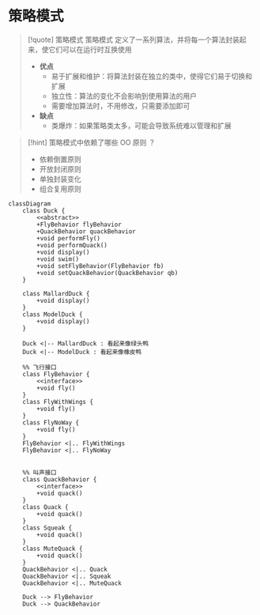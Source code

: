# 策略模式


>[!quote] 策略模式
>策略模式 定义了一系列算法，并将每一个算法封装起来，使它们可以在运行时互换使用
>
>- **优点**
>	- 易于扩展和维护：将算法封装在独立的类中，使得它们易于切换和扩展
>	- 独立性：算法的变化不会影响到使用算法的用户
>	- 需要增加算法时，不用修改，只需要添加即可
>- **缺点**
>	- 类爆炸：如果策略类太多，可能会导致系统难以管理和扩展

>[!hint] 策略模式中依赖了哪些 OO 原则 ？
> - 依赖倒置原则
> - 开放封闭原则
> - 单独封装变化
> - 组合复用原则

```mermaid
classDiagram
    class Duck {
		<<abstract>>
		+FlyBehavior flyBehavior
		+QuackBehavior quackBehavior
		+void performFly()
		+void performQuack()
		+void display()
		+void swim()
		+void setFlyBehavior(FlyBehavior fb)
		+void setQuackBehavior(QuackBehavior qb)
    }
    
    class MallardDuck {
        +void display()
    }
    class ModelDuck {
        +void display()
    }
    
    Duck <|-- MallardDuck : 看起来像绿头鸭
    Duck <|-- ModelDuck : 看起来像橡皮鸭

	%% 飞行接口
	class FlyBehavior {
		<<interface>>
        +void fly()
    }
	class FlyWithWings {
		+void fly()
	}
	class FlyNoWay {
		+void fly()
	}
	FlyBehavior <|.. FlyWithWings
	FlyBehavior <|.. FlyNoWay


    %% 叫声接口
    class QuackBehavior {
	    <<interface>>
        +void quack()
    }
    class Quack {
	    +void quack()
    }
    class Squeak {
	    +void quack()
    }
    class MuteQuack {
	    +void quack()
    }
    QuackBehavior <|.. Quack
    QuackBehavior <|.. Squeak
    QuackBehavior <|.. MuteQuack

	Duck --> FlyBehavior
    Duck --> QuackBehavior
```









